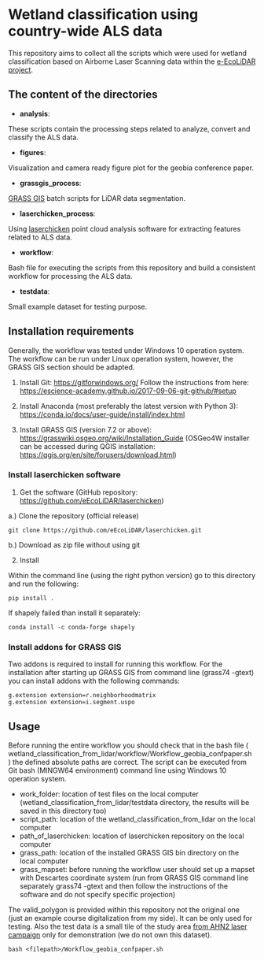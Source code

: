 # Wetland classification using country-wide ALS data

This repository aims to collect all the scripts which were used for wetland classification based on Airborne Laser Scanning data within the [e-EcoLiDAR project](https://www.esciencecenter.nl/project/eecolidar).

## **The content of the directories**

- **analysis**:

These scripts contain the processing steps related to analyze, convert and classify the ALS data.

- **figures**:

Visualization and camera ready figure plot for the geobia conference paper.

- **grassgis_process**:

[GRASS GIS](https://grass.osgeo.org/) batch scripts for LiDAR data segmentation. 

- **laserchicken_process**:

Using [laserchicken](https://github.com/eEcoLiDAR/laserchicken) point cloud analysis software for extracting features related to ALS data. 

- **workflow**:

Bash file for executing the scripts from this repository and build a consistent workflow for processing the ALS data.

- **testdata**:

Small example dataset for testing purpose.  

## **Installation requirements**

Generally, the workflow was tested under Windows 10 operation system. The workflow can be run under Linux operation system, however, the GRASS GIS section should be adapted.

1. Install Git: https://gitforwindows.org/
Follow the instructions from here: https://escience-academy.github.io/2017-09-06-git-github/#setup

2. Install Anaconda (most preferably the latest version with Python 3): https://conda.io/docs/user-guide/install/index.html

3. Install GRASS GIS (version 7.2 or above): https://grasswiki.osgeo.org/wiki/Installation_Guide (OSGeo4W installer can be accessed during QGIS installation: https://qgis.org/en/site/forusers/download.html)

### Install laserchicken software

1. Get the software (GitHub repository: https://github.com/eEcoLiDAR/laserchicken)

a.) Clone the repository (official release)

```
git clone https://github.com/eEcoLiDAR/laserchicken.git
```

b.) Download as zip file without using git

2. Install

Within the command line (using the right python version) go to this directory and run the following:

```
pip install .
```

If shapely failed than install it separately:
```
conda install -c conda-forge shapely
```

### Install addons for GRASS GIS

Two addons is required to install for running this workflow. For the installation after starting up GRASS GIS from command line (grass74 -gtext) you can install addons with the following commands:
```
g.extension extension=r.neighborhoodmatrix
g.extension extension=i.segment.uspo
```

## **Usage**

Before running the entire workflow you should check that in the bash file ( wetland_classification_from_lidar/workflow/Workflow_geobia_confpaper.sh
) the defined absolute paths are correct. The script can be executed from Git bash (MINGW64 environment) command line using Windows 10 operation system. 

- work_folder: location of test files on the local computer (wetland_classification_from_lidar/testdata directory, the results will be saved in this directory too)
- script_path: location of the wetland_classification_from_lidar on the local computer
- path_of_laserchicken: location of laserchicken repository on the local computer
- grass_path: location of the installed GRASS GIS bin directory on the local computer
- grass_mapset: before running the workflow user should set up a mapset with Descartes coordinate system (run from GRASS GIS command line separately grass74 -gtext and then follow the instructions of the software and do not specify specific projection)

The valid_polygon is provided within this repository not the original one (just an example course digitalization from my side). It can be only used for testing. Also the test data is a small tile of the study area [from AHN2 laser campaign](http://www.arcgis.com/home/item.html?id=6c898cd924c441d5aea33b3bc6cc117a) only for demonstration (we do not own this dataset). 

```
bash <filepath>/Workflow_geobia_confpaper.sh
```
 


